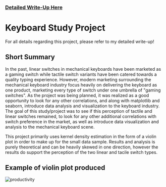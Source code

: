 ### [Detailed Write-Up Here](https://cheok.works/keybArticles/dataProj/kb-data-project.html)
# Keyboard Study Project
For all details regarding this project, please refer to my detailed write-up!

## Short Summary
In the past, linear switches in mechanical keyboards have been marketed as a gaming switch while tactile switch variants have been catered towards a quality typing experience. However, modern marketing surrounding the mechanical keyboard industry focus heavily on delivering the keyboard as one product, marketing every type of switch under one umbrella of "gaming switches". As the project was being planned, it was realized as a good opportunity to look for any other correlations, and along with matplotlib and seaborn, introduce data analysis and visualization to the keyboard industry. The goal of this study/project was to see if this perception of tactile and linear switches remained, to look for any other additional correlations with switch preference in the market, as well as introduce data visualization and analysis to the mechanical keyboard scene.

This project primarily uses kernel density estimation in the form of a violin plot in order to make up for the small data sample. Results and analysis is purely theoretical and can be heavily skewed in one direction, however the results do support the perception of the two linear and tacile switch types.

## Example of violin plot produced
![productivity](https://user-images.githubusercontent.com/15400308/178868457-f00cc923-e0fb-44d5-a177-82fabe12d27e.png)
